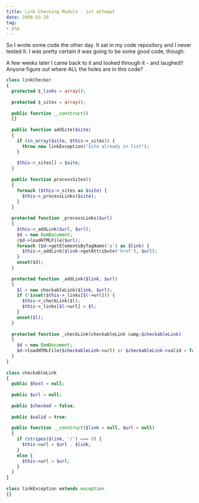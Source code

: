 ```yaml
---
title: Link Checking Module - 1st attempt
date: 2008-03-20
tag:
- php
---
```

So I wrote some code the other day.  It sat in my code repository and I never tested it.  I was pretty certain it was going to be some good code, though.

<!--more-->

A few weeks later I came back to it and looked through it - and laughed!!  Anyone figure out where ALL the holes are in this code?

```php
class linkChecker
{
  protected $_links = array();
 
  protected $_sites = array();
 
  public function __construct()
  {}
 
  public function addSite($site)
  {
    if (in_array($site, $this->_sites)) {
      throw new linkException("Site already in list");
    }
 
    $this->_sites[] = $site;
  }
 
  public function processSites()
  {
    foreach ($this->_sites as $site) {
      $this->_processLinks($site);
    }
  }
 
  protected function _processLinks($url)
  {
    $this->_addLink($url, $url);
    $d = new DomDocument;
    @$d->loadHTMLFile($url);
    foreach ($d->getElementsByTagName('a') as $link) {
      $this->_addLink($link->getAttribute('href'), $url);
    }
    unset($d);
  }
 
  protected function _addLink($link, $url)
  {
    $l = new checkableLink($link, $url);
    if (!isset($this->_links[$l->url])) {
      $this->_checkLink($l);
      $this->_links[$l->url] = $l;
    }
    unset($l);
  }
 
  protected function _checkLink(checkableLink &amp;$checkableLink)
  {
    $d = new DomDocument;
    $d->loadHTMLFile($checkableLink->url) or $checkableLink->valid = false;
  }
}
 
class checkableLink
{
  public $host = null;
 
  public $url = null;
 
  public $checked = false;
 
  public $valid = true;
 
  public function __construct($link = null, $url = null)
  {
    if (stripos($link, '/') === 0) {
      $this->url = $url . $link;
    }
    else {
      $this->url = $url;
    }
  }
}
 
class linkException extends exception
{}
```
